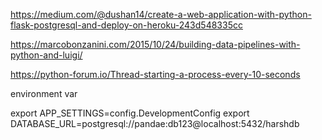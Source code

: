 
https://medium.com/@dushan14/create-a-web-application-with-python-flask-postgresql-and-deploy-on-heroku-243d548335cc


https://marcobonzanini.com/2015/10/24/building-data-pipelines-with-python-and-luigi/

https://python-forum.io/Thread-starting-a-process-every-10-seconds

environment var

export APP_SETTINGS=config.DevelopmentConfig
export DATABASE_URL=postgresql://pandae:db123@localhost:5432/harshdb
